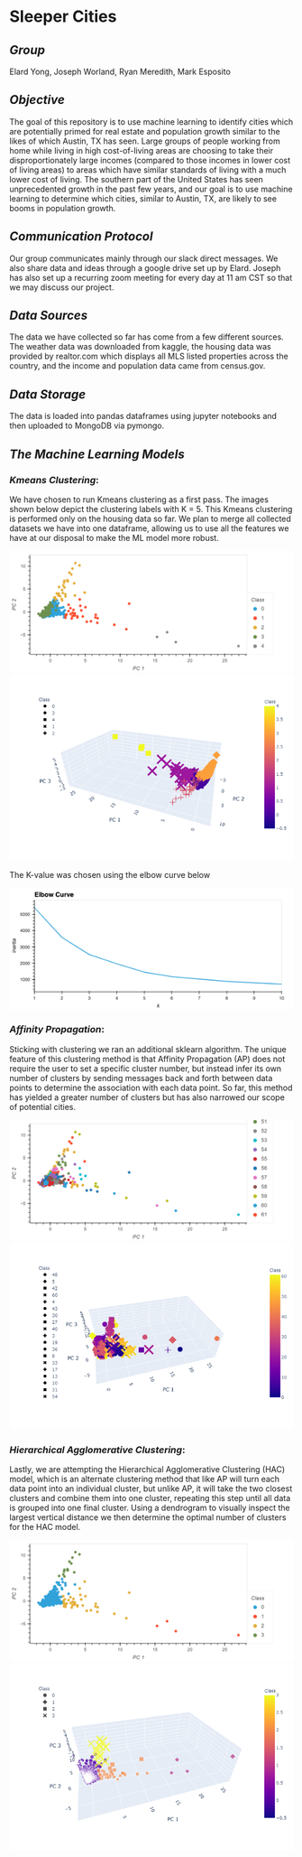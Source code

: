 # Sleeper Cities

## *Group*

Elard Yong, Joseph Worland, Ryan Meredith, Mark Esposito

## *Objective*

The goal of this repository is to use machine learning to identify cities which are potentially primed for real estate and population growth similar to the likes of which Austin, TX has seen.  Large groups of people working from home while living in high cost-of-living areas are choosing to take their disproportionately large incomes (compared to those incomes in lower cost of living areas) to areas which have similar standards of living with a much lower cost of living.  The southern part of the United States has seen unprecedented growth in the past few years, and our goal is to use machine learning to determine which cities, similar to Austin, TX, are likely to see booms in population growth.

## *Communication Protocol*

Our group communicates mainly through our slack direct messages.  We also share data and ideas through a google drive set up by Elard.  Joseph has also set up a recurring zoom meeting for every day at 11 am CST so that we may discuss our project.

## *Data Sources*

The data we have collected so far has come from a few different sources.  The weather data was downloaded from kaggle, the housing data was provided by realtor.com which displays all MLS listed properties across the country, and the income and population data came from census.gov.

## *Data Storage*

The data is loaded into pandas dataframes using jupyter notebooks and then uploaded to MongoDB via pymongo.

## *The Machine Learning Models*

### ***Kmeans Clustering***:

We have chosen to run Kmeans clustering as a first pass.  The images shown below depict the clustering labels with K = 5.  This Kmeans clustering is performed only on the housing data so far.  We plan to merge all collected datasets we have into one dataframe, allowing us to use all the features we have at our disposal to make the ML model more robust.

![](../Resources/screenshots/Kmeans_2D_housing.png)
![](../Resources/screenshots/Kmeans_3D_housing.png)

The K-value was chosen using the elbow curve below

![](../Resources/screenshots/elbow_curve_housing.png)

### ***Affinity Propagation***:

Sticking with clustering we ran an additional sklearn algorithm. The unique feature of this clustering method is that Affinity Propagation (AP) does not require the user to set a specific cluster number, but instead infer its own number of clusters by sending messages back and forth between data points to determine the association with each data point. So far, this method has yielded a greater number of clusters but has also narrowed our scope of potential cities. 

![](../Resources/screenshots/Affinity_2D_housing.png)
![](../Resources/screenshots/Affinity_3D_housing.png)

### ***Hierarchical Agglomerative Clustering***:

Lastly, we are attempting the Hierarchical Agglomerative Clustering (HAC) model, which is an alternate clustering method that like AP will turn each data point into an individual cluster, but unlike AP, it will take the two closest clusters and combine them into one cluster, repeating this step until all data is grouped into one final cluster. Using a dendrogram to visually inspect the largest vertical distance we then determine the optimal number of clusters for the HAC model. 

![](../Resources/screenshots/Agglomerative_2D_housing.png)
![](../Resources/screenshots/Agglomerative_3D_housing.png)

